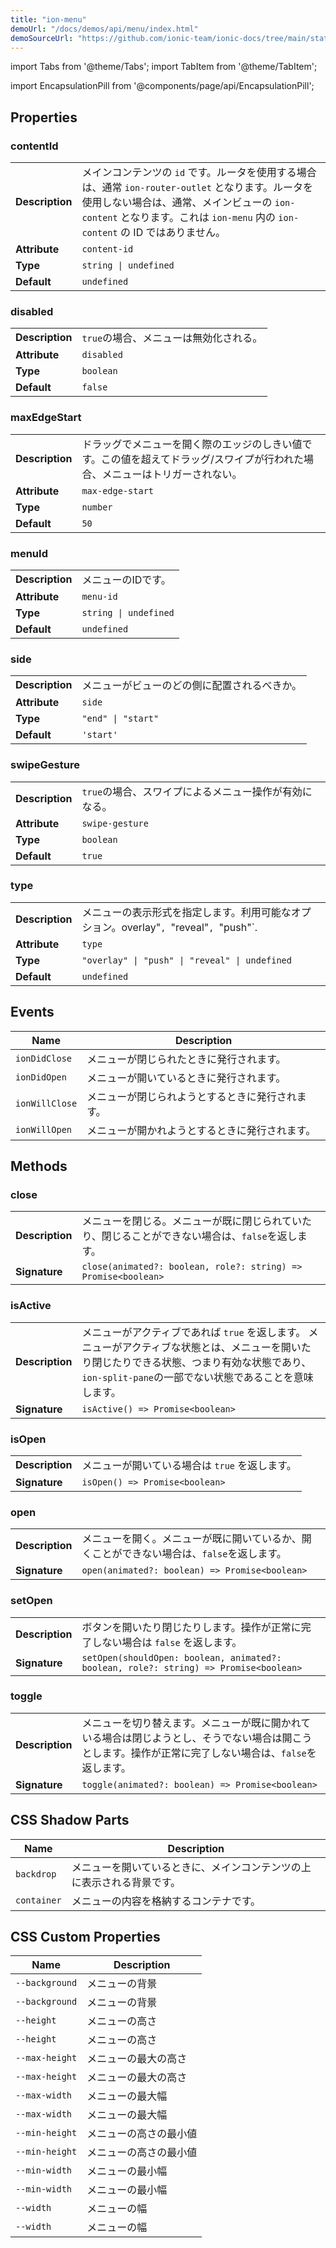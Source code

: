 ```yaml
---
title: "ion-menu"
demoUrl: "/docs/demos/api/menu/index.html"
demoSourceUrl: "https://github.com/ionic-team/ionic-docs/tree/main/static/demos/api/menu/index.html"
---
```

import Tabs from '@theme/Tabs';
import TabItem from '@theme/TabItem';

<head>
  <title>ion-menu: API Framework Docs for Types of Menu Components</title>
  <meta name="description" content="ion-menu components are navigation drawers that slide in from the side of the current view. Read our framework docs for the available menu types on Ionic API." />
</head>

import EncapsulationPill from '@components/page/api/EncapsulationPill';

<EncapsulationPill type="shadow" />


  
## Properties


### contentId

| | |
| --- | --- |
| **Description** | メインコンテンツの `id` です。ルータを使用する場合は、通常 `ion-router-outlet` となります。ルータを使用しない場合は、通常、メインビューの `ion-content` となります。これは `ion-menu` 内の `ion-content` の ID ではありません。 |
| **Attribute** | `content-id` |
| **Type** | `string \| undefined` |
| **Default** | `undefined` |



### disabled

| | |
| --- | --- |
| **Description** | `true`の場合、メニューは無効化される。 |
| **Attribute** | `disabled` |
| **Type** | `boolean` |
| **Default** | `false` |



### maxEdgeStart

| | |
| --- | --- |
| **Description** | ドラッグでメニューを開く際のエッジのしきい値です。この値を超えてドラッグ/スワイプが行われた場合、メニューはトリガーされない。 |
| **Attribute** | `max-edge-start` |
| **Type** | `number` |
| **Default** | `50` |



### menuId

| | |
| --- | --- |
| **Description** | メニューのIDです。 |
| **Attribute** | `menu-id` |
| **Type** | `string \| undefined` |
| **Default** | `undefined` |



### side

| | |
| --- | --- |
| **Description** | メニューがビューのどの側に配置されるべきか。 |
| **Attribute** | `side` |
| **Type** | `"end" \| "start"` |
| **Default** | `'start'` |



### swipeGesture

| | |
| --- | --- |
| **Description** | `true`の場合、スワイプによるメニュー操作が有効になる。 |
| **Attribute** | `swipe-gesture` |
| **Type** | `boolean` |
| **Default** | `true` |



### type

| | |
| --- | --- |
| **Description** | メニューの表示形式を指定します。利用可能なオプション。overlay"`, `"reveal"`, `"push"`. |
| **Attribute** | `type` |
| **Type** | `"overlay" \| "push" \| "reveal" \| undefined` |
| **Default** | `undefined` |



## Events

| Name | Description |
| --- | --- |
| `ionDidClose` | メニューが閉じられたときに発行されます。 |
| `ionDidOpen` | メニューが開いているときに発行されます。 |
| `ionWillClose` | メニューが閉じられようとするときに発行されます。 |
| `ionWillOpen` | メニューが開かれようとするときに発行されます。 |


## Methods


### close

| | |
| --- | --- |
| **Description** | メニューを閉じる。メニューが既に閉じられていたり、閉じることができない場合は、`false`を返します。 |
| **Signature** | `close(animated?: boolean, role?: string) => Promise<boolean>` |


### isActive

| | |
| --- | --- |
| **Description** | メニューがアクティブであれば `true` を返します。  メニューがアクティブな状態とは、メニューを開いたり閉じたりできる状態、つまり有効な状態であり、`ion-split-pane`の一部でない状態であることを意味します。 |
| **Signature** | `isActive() => Promise<boolean>` |


### isOpen

| | |
| --- | --- |
| **Description** | メニューが開いている場合は `true` を返します。 |
| **Signature** | `isOpen() => Promise<boolean>` |


### open

| | |
| --- | --- |
| **Description** | メニューを開く。メニューが既に開いているか、開くことができない場合は、`false`を返します。 |
| **Signature** | `open(animated?: boolean) => Promise<boolean>` |


### setOpen

| | |
| --- | --- |
| **Description** | ボタンを開いたり閉じたりします。操作が正常に完了しない場合は `false` を返します。 |
| **Signature** | `setOpen(shouldOpen: boolean, animated?: boolean, role?: string) => Promise<boolean>` |


### toggle

| | |
| --- | --- |
| **Description** | メニューを切り替えます。メニューが既に開かれている場合は閉じようとし、そうでない場合は開こうとします。操作が正常に完了しない場合は、`false`を返します。 |
| **Signature** | `toggle(animated?: boolean) => Promise<boolean>` |



## CSS Shadow Parts

| Name | Description |
| --- | --- |
| `backdrop` | メニューを開いているときに、メインコンテンツの上に表示される背景です。 |
| `container` | メニューの内容を格納するコンテナです。 |


## CSS Custom Properties

| Name | Description |
| --- | --- |
| `--background` | メニューの背景 |
| `--background` | メニューの背景 |
| `--height` | メニューの高さ |
| `--height` | メニューの高さ |
| `--max-height` | メニューの最大の高さ |
| `--max-height` | メニューの最大の高さ |
| `--max-width` | メニューの最大幅 |
| `--max-width` | メニューの最大幅 |
| `--min-height` | メニューの高さの最小値 |
| `--min-height` | メニューの高さの最小値 |
| `--min-width` | メニューの最小幅 |
| `--min-width` | メニューの最小幅 |
| `--width` | メニューの幅 |
| `--width` | メニューの幅 |

